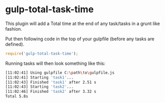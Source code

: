 # gulp-total-task-time

This plugin will add a Total time at the end of any task/tasks in a grunt like fashion.

Put then following code in the top of your gulpfile (before any tasks are defined).

```javascript
require('gulp-total-task-time');
```

Running tasks will then look something like this:
```bash
[11:02:41] Using gulpfile C:\path\to\gulpfile.js
[11:02:41] Starting 'task1'...
[11:02:43] Finished 'task1' after 2.51 s
[11:02:43] Starting 'task2'...
[11:02:46] Finished 'task2' after 3.32 s
Total 5.8s
```